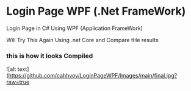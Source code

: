 # Login Page WPF (.Net FrameWork)
Login Page in C# Using WPF (Application FrameWork)

Will Try This Again Using .net Core and Compare tHe results

### this is how it looks Compiled 

![alt text](https://github.com/cahhvoy/LoginPageWPF/Images/main/final.jpg?raw=true



